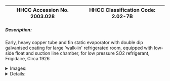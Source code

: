| **HHCC Accession No. 2003.028** |**HHCC Classification Code:  2.02-7B**|
| ----------- | ----------- |
##### Description:
Early, heavy copper tube and fin static evaporator with double dip galvanised coating for large 'walk-in' refrigerated room, equipped with low-side float and suction line chamber, for low pressure SO2 refrigerant, Frigidaire, Circa 1926


<details>
	<summary>Images:</summary>
<div class="gallery gallery-wrapper--full" contenteditable="false" data-is-empty="false" data-translation="Add images" data-columns="6">
<figure class="gallery__item"><a href="#DOMAIN_NAME#gallery/2.02-7b.jpg" data-size="768x512"><img src="#DOMAIN_NAME#gallery/2.02-7b-thumbnail.jpg" alt=""></a></figure>
</div>
</details>


<details>
	<summary>Details:</summary>

##### Group:
2.02 Refrigerating and Air Conditioning Evaporators - Commercial

##### Make:
Frigidaire

##### Manufacturer:
Frigidaire

##### Model:
Likely model 560 or 570, See Frigidaire Manual ,SER.-405

##### Serial No.:


##### Size:
11x 67x 6'h

##### Weight:
90 lbs

##### Circa:
1926, the Frigidaire Manual SER 405, P27, chapter1-A, indicates this product was discontinued in 1928

##### Rating:
Exhibit, education and research quality, exemplifying early 20th century evaporator design

##### Patent Date/Number:


##### Provenance:
From York County (York Region) Ontario, once a rich agricultural hinterlands, attracting early settlement in the last years of the 18th century. Located on the north slopes of the Oak Ridges Moraine, within 20 miles of Toronto, the County would also attract early ex-urban development, to be come a wealthy market place for the emerging household and consumer technologies of the early and mid 20th century. 

This artifact was discovered in the 1950's in the used stock of T. H. Oliver, Refrigeration and Electric Sales and Service, Aurora, Ontario, an early worker in the field of agricultural, industrial and consumer technology.

##### Type and Design:
Static fin coiling produced on a scale not now seen was a feature of the day. Equipped with low side float refrigerant control, a temperamental flow control technology, yet one well developed for the needs of the period., using the same float designs as appeared on Frigidaires ice maker evaporators , see artifact #025, for example

##### Construction:


##### Material:


##### Special Features:
Matching set of two coils typically used in tandem

##### Accessories:


##### Capacities:


##### Performance Characteristics:


##### Operation:


##### Control and Regulation:


##### Targeted Market Segment:


##### Consumer Acceptance:


##### Merchandising:


##### Market Price:


##### Technological Significance:
Refrigerated storage rooms for perishable foods were designed predominantly for high pressure refrigerant, commonly ammonia, in the early years of the 20th century. With the successful entry of lower pressure refrigerants, notably SO2, into the market place, the market was significantly expanded, opening it up to smaller commercial installations, which did not require operating engineers. Food stores, dairies and refrigerated warehouses would welcome the trend. So to the public who would see on the market a whole new range of foods for their health and enjoyment.

##### Industrial Significance:


##### Socio-economic Significance:


##### Socio-cultural Significance:


##### Donor:
G. Leslie Oliver, The T. H. Oliver HVACR Collection

##### HHCC Storage Location:


##### Tracking:


##### Bibliographic References:
Frigidaire manual SER,-405

##### Notes:


##### Related Reports:

</details>
